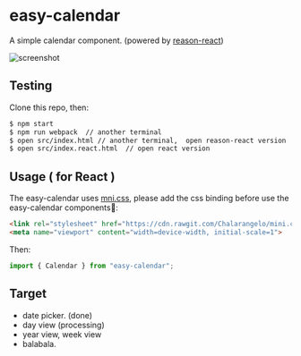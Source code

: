 # easy-calendar

A simple calendar component. (powered by [reason-react](https://reasonml.github.io/reason-react/en/))

![screenshot](https://user-images.githubusercontent.com/1825273/45278724-064b6800-b501-11e8-9f4b-795ce56c3bcb.png)

## Testing

Clone this repo, then:

```txt
$ npm start
$ npm run webpack  // another terminal
$ open src/index.html // another terminal,  open reason-react version
$ open src/index.react.html  // open react version
```

## Usage ( for React )

The easy-calendar uses [mni.css](https://minicss.org/), please add the css binding before use the easy-calendar components:

```html
<link rel="stylesheet" href="https://cdn.rawgit.com/Chalarangelo/mini.css/v3.0.0/dist/mini-default.min.css">
<meta name="viewport" content="width=device-width, initial-scale=1">
```

Then:

```js
import { Calendar } from "easy-calendar";
```

## Target

- date picker. (done)
- day view (processing)
- year view, week view
- balabala.
